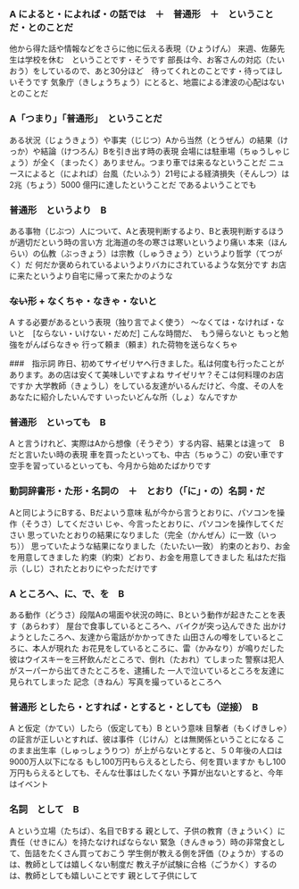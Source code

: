 
### A によると・によれば・の話では　＋　普通形　＋　ということだ・とのことだ
他から得た話や情報などをさらに他に伝える表現（ひょうげん）
来週、佐藤先生は学校を休む　ということです・そうです
部長は今、お客さんの対応（たいおう）をしているので、あと30分ほど　待ってくれとのことです・待ってほしいそうです
気象庁（きしょうちょう）にとると、地震による津波の心配はないとのことだ

### A「つまり」「普通形」　ということだ
ある状況（じょうきょう）や事実（じじつ）Aから当然（とうぜん）の結果（けっか）や結論（けつろん）Bを引き出す時の表現
会場には駐車場（ちゅうしゃじょう）が全く（まったく）ありません。つまり車では来るなということだ
ニュースによると（によれば）台風（たいふう）21号による経済損失（そんしつ）は　2兆（ちょう）5000 億円に達したということだ
であるよいうことでも

### 普通形　というより　B
ある事物（じぶつ）人について、Aと表現判断するより、Bと表現判断するほうが適切だという時の言い方
北海道の冬の寒さは寒いというより痛い
本来（ほんらい）の仏教（ぶっきょう）は宗教（しゅうきょう）というより哲学（てつがく）だ
何だか褒められているよいうよりバカにされているような気分です
お店に来たというより自宅に帰って来たかのような

### ~~ない~~形 + なくちゃ・なきゃ・ないと
A する必要があるという表現（独り言でよく使う）
〜なくては・なければ・ないと　[ならない・いけない・だめだ]
こんな時間だ、　もう帰らないと
もっと勉強をがんばらなきゃ
行って頼ま（頼ま）れた荷物を送らなくちゃ

###　指示詞
昨日、初めてサイゼリヤへ行きました。私は何度も行ったことがあります。あの店は安くて美味しいですよね
サイゼリヤ？そこは何料理のお店ですか
大学教師（きょうし）をしている友達がいるんだけど、今度、その人をあなたに紹介したいんです
いったいどんな所（しょ）なんですか

### 普通形　といっても　B
A と言うけれど、実際はAから想像（そうぞう）する内容、結果とは違って　B だと言いたい時の表現
車を買ったといっても、中古（ちゅうこ）の安い車です
空手を習っているといっても、今月から始めたばかりです

### 動詞辞書形・た形・名詞の　＋　とおり（「に」・の）名詞・だ
Aと同じようにBする、Bだよいう意味
私が今から言うとおりに、パソコンを操作（そうさ）してください
じゃ、今言ったとおりに、パソコンを操作してください
思っていたとおりの結果になりました（完全（かんぜん）に一致（いっち））
思っていたような結果になりました（たいたい一致）
約束のとおり、お金を用意してきました
約束（約束）どおり、お金を用意してきました
私はただ指示（しじ）されたとおりにやっただけです

### A ところへ、に、で、を　B
ある動作（どうさ）段階Aの場面や状況の時に、Bという動作が起きたことを表す（あらわす）
屋台で食事しているところへ、バイクが突っ込んできた
出かけようとしたころへ、友達から電話がかかってきた
山田さんの噂をしているところに、本人が現れた
お花見をしているところに、雷（かみなり）が鳴りだした
彼はウイスキーを三杯飲んだところで、倒れ（たおれ）てしまった
警察は犯人がスーパーから出てきたところを、逮捕した
一人で泣いているところを友達に見られてしまった
記念（きねん）写真を撮っているところへ

### 普通形 としたら・とすれば・とすると・としても（逆接）　B
A と仮定（かてい）したら（仮定しても）B という意味
目撃者（もくげきしゃ）の証言が正しいとすれば、彼は事件（じけん）とは無関係ということになる
このまま出生率（しゅっしょうりつ）が上がらないとすると、５０年後の人口は9000万人以下になる
もし100万円もらえるとしたら、何を買いますか
もし100万円もらえるとしても、そんな仕事はしたくない
予算が出ないとすると、今年はイベント

### 名詞　として　B
A という立場（たちば）、名目でBする
親として、子供の教育（きょういく）に責任（せきにん）を持たなければならない
緊急（きんきゅう）時の非常食として、缶詰をたくさん買っておこう
学生側が教える側を評価（ひょうか）するのは、教師としては嬉しくない制度だ
教え子が試験に合格（ごうかく）するのは、教師としても嬉しいことです
親として子供にして